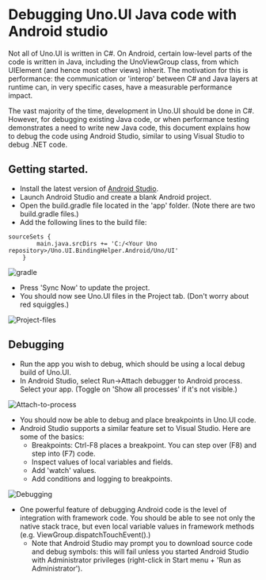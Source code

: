 # Debugging Uno.UI Java code with Android studio

Not all of Uno.UI is written in C#. On Android, certain low-level parts of the code is written in Java, including the UnoViewGroup class, from which UIElement (and hence most other views) inherit. The motivation for this is performance: the communication or 'interop' between C# and Java layers at runtime can, in very specific cases, have a measurable performance impact. 

The vast majority of the time, development in Uno.UI should be done in C#. However, for debugging existing Java code, or when performance testing demonstrates a need to write new Java code, this document explains how to debug the code using Android Studio, similar to using Visual Studio to debug .NET code.

## Getting started.

* Install the latest version of [Android Studio](https://developer.android.com/studio/index.html).
* Launch Android Studio and create a blank Android project.
* Open the build.gradle file located in the 'app' folder. (Note there are two build.gradle files.)
* Add the following lines to the build file:

```
sourceSets {
        main.java.srcDirs += 'C:/<Your Uno repository>/Uno.UI.BindingHelper.Android/Uno/UI'
    }
```

![gradle](Assets/Debugging-Android-Studio/Gradle-changes.png)

* Press 'Sync Now' to update the project.
* You should now see Uno.UI files in the Project tab. (Don't worry about red squiggles.)

![Project-files](Assets/Debugging-Android-Studio/Project-files.png)

## Debugging

* Run the app you wish to debug, which should be using a local debug build of Uno.UI.
* In Android Studio, select Run->Attach debugger to Android process. Select your app. (Toggle on 'Show all processes' if it's not visible.)

![Attach-to-process](Assets/Debugging-Android-Studio/Attach-to-process.png)

* You should now be able to debug and place breakpoints in Uno.UI code. 
* Android Studio supports a similar feature set to Visual Studio. Here are some of the basics:
    * Breakpoints: Ctrl-F8 places a breakpoint. You can step over (F8) and step into (F7) code.
    * Inspect values of local variables and fields.
    * Add 'watch' values.
    * Add conditions and logging to breakpoints.

![Debugging](Assets/Debugging-Android-Studio/Debugging.png)

* One powerful feature of debugging Android code is the level of integration with framework code. You should be able to see not only the native stack trace, but even local variable values in framework methods (e.g. ViewGroup.dispatchTouchEvent().) 
    * Note that Android Studio may prompt you to download source code and debug symbols: this will fail unless you started Android Studio with Administrator privileges (right-click in Start menu + 'Run as Administrator'). 